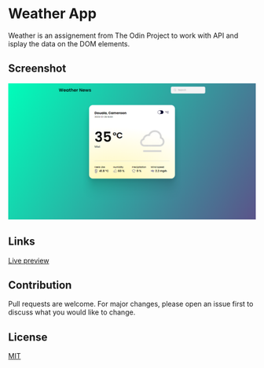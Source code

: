 # Weather App
Weather is an assignement from The Odin Project to work with API and isplay the data on the DOM elements.

## Screenshot
![Screenshot](./screenshot.png)


## Links
[Live preview](https://odin-weatherapp-mk.vercel.app/)


## Contribution
Pull requests are welcome. For major changes, please open an issue first
to discuss what you would like to change.


## License
[MIT](https://choosealicense.com/licenses/mit/)
